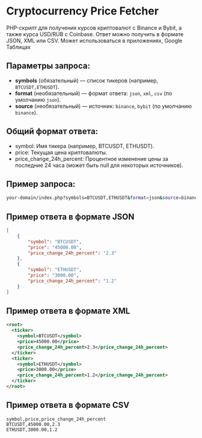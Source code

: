 # Cryptocurrency Price Fetcher

PHP-скрипт для получения курсов криптовалют с Binance и Bybit, а также курса USD/RUB с Coinbase. Ответ можно получить в формате JSON, XML или CSV.
Может использоваться в приложениях, Google Таблицах

## Параметры запроса:
- **symbols** (обязательный) — список тикеров (например, `BTCUSDT,ETHUSDT`).
- **format** (необязательный) — формат ответа: `json`, `xml`, `csv` (по умолчанию `json`).
- **source** (необязательный) — источник: `binance`, `bybit` (по умолчанию `binance`).

## Общий формат ответа:

- symbol: Имя тикера (например, BTCUSDT, ETHUSDT).
- price: Текущая цена криптовалюты.
- price_change_24h_percent: Процентное изменение цены за последние 24 часа (может быть null для некоторых источников).

## Пример запроса:
```sh
your-domain/index.php?symbols=BTCUSDT,ETHUSDT&format=json&source=binance
```

## Пример ответа в формате JSON
```json
[
    {
        "symbol": "BTCUSDT",
        "price": "45000.00",
        "price_change_24h_percent": "2.3"
    },
    {
        "symbol": "ETHUSDT",
        "price": "3000.00",
        "price_change_24h_percent": "1.2"
    }
]
```

## Пример ответа в формате XML
```XML
<root>
  <ticker>
    <symbol>BTCUSDT</symbol>
    <price>45000.00</price>
    <price_change_24h_percent>2.3</price_change_24h_percent>
  </ticker>
  <ticker>
    <symbol>ETHUSDT</symbol>
    <price>3000.00</price>
    <price_change_24h_percent>1.2</price_change_24h_percent>
  </ticker>
</root>
```
## Пример ответа в формате CSV
```csv
symbol,price,price_change_24h_percent
BTCUSDT,45000.00,2.3
ETHUSDT,3000.00,1.2
```
